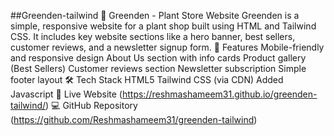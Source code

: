 ##Greenden-tailwind
🌿 Greenden - Plant Store Website Greenden is a simple, responsive website for a plant shop built using HTML and Tailwind CSS.
It includes key website sections like a hero banner, best sellers, customer reviews, and a newsletter signup form.
🚀 Features Mobile-friendly and responsive design About Us section with info cards Product gallery (Best Sellers) Customer reviews section Newsletter subscription Simple footer layout 🛠️ Tech Stack HTML5 Tailwind CSS (via CDN)
Added Javascript
🔗 Live Website (https://reshmashameem31.github.io/greenden-tailwind/)
💻 GitHub Repository (https://github.com/Reshmashameem31/greenden-tailwind)
    
